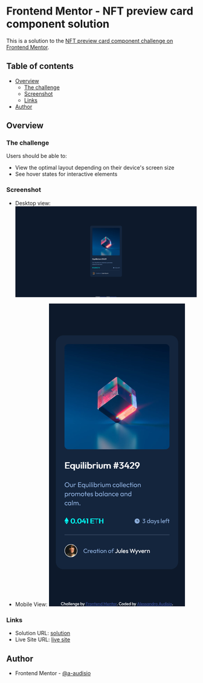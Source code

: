 # Frontend Mentor - NFT preview card component solution

This is a solution to the [NFT preview card component challenge on Frontend Mentor](https://www.frontendmentor.io/challenges/nft-preview-card-component-SbdUL_w0U).

## Table of contents

- [Overview](#overview)
  - [The challenge](#the-challenge)
  - [Screenshot](#screenshot)
  - [Links](#links)
- [Author](#author)

## Overview

### The challenge

Users should be able to:

- View the optimal layout depending on their device's screen size
- See hover states for interactive elements

### Screenshot

- Desktop view:
![Desktop view](./screenshots/screenshot_desktop.png)

- Mobile View:
![Mobile view](./screenshots/screenshot_mobile.png)

### Links

- Solution URL: [solution](https://www.frontendmentor.io/solutions/nft-preview-card-using-css-flexbox-fo26mgtz5)
- Live Site URL: [live site](https://a-audisio.github.io/nft-preview-card-component-main/)

## Author

- Frontend Mentor - [@a-audisio](https://www.frontendmentor.io/profile/a-audisio)